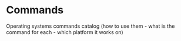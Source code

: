 # Commands
Operating systems commands catalog (how to use them - what is the command for each - which platform it works on)
